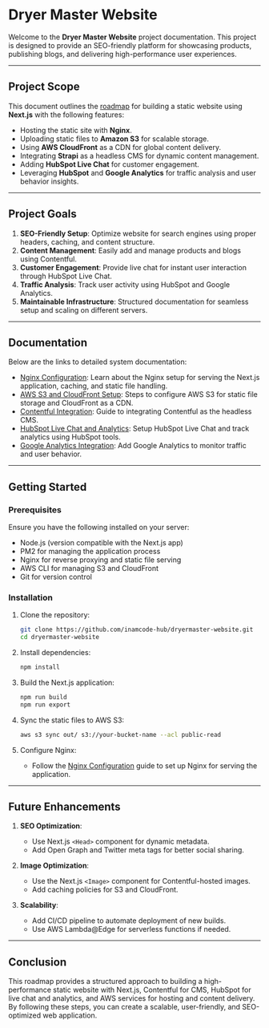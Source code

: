 # Dryer Master Website

Welcome to the **Dryer Master Website** project documentation. This project is designed to provide an SEO-friendly platform for showcasing products, publishing blogs, and delivering high-performance user experiences.

---

## **Project Scope**

This document outlines the [roadmap](./doc/website/roadmap.md) for building a static website using **Next.js** with the following features:

- Hosting the static site with **Nginx**.
- Uploading static files to **Amazon S3** for scalable storage.
- Using **AWS CloudFront** as a CDN for global content delivery.
- Integrating **Strapi** as a headless CMS for dynamic content management.
- Adding **HubSpot Live Chat** for customer engagement.
- Leveraging **HubSpot** and **Google Analytics** for traffic analysis and user behavior insights.

---

## **Project Goals**

1. **SEO-Friendly Setup**: Optimize website for search engines using proper headers, caching, and content structure.
2. **Content Management**: Easily add and manage products and blogs using Contentful.
3. **Customer Engagement**: Provide live chat for instant user interaction through HubSpot Live Chat.
4. **Traffic Analysis**: Track user activity using HubSpot and Google Analytics.
5. **Maintainable Infrastructure**: Structured documentation for seamless setup and scaling on different servers.

---

## **Documentation**

Below are the links to detailed system documentation:

- [Nginx Configuration](./doc/system/nginx.md): Learn about the Nginx setup for serving the Next.js application, caching, and static file handling.
- [AWS S3 and CloudFront Setup](./doc/system/aws.md): Steps to configure AWS S3 for static file storage and CloudFront as a CDN.
- [Contentful Integration](./doc/system/contentful.md): Guide to integrating Contentful as the headless CMS.
- [HubSpot Live Chat and Analytics](./doc/system/hubspot.md): Setup HubSpot Live Chat and track analytics using HubSpot tools.
- [Google Analytics Integration](./doc/system/google-analytics.md): Add Google Analytics to monitor traffic and user behavior.

---

## **Getting Started**

### **Prerequisites**

Ensure you have the following installed on your server:

- Node.js (version compatible with the Next.js app)
- PM2 for managing the application process
- Nginx for reverse proxying and static file serving
- AWS CLI for managing S3 and CloudFront
- Git for version control

### **Installation**

1. Clone the repository:

   ```bash
   git clone https://github.com/inamcode-hub/dryermaster-website.git
   cd dryermaster-website
   ```

2. Install dependencies:

   ```bash
   npm install
   ```

3. Build the Next.js application:

   ```bash
   npm run build
   npm run export
   ```

4. Sync the static files to AWS S3:

   ```bash
   aws s3 sync out/ s3://your-bucket-name --acl public-read
   ```

5. Configure Nginx:
   - Follow the [Nginx Configuration](./doc/system/nginx.md) guide to set up Nginx for serving the application.

---

## **Future Enhancements**

1. **SEO Optimization**:

   - Use Next.js `<Head>` component for dynamic metadata.
   - Add Open Graph and Twitter meta tags for better social sharing.

2. **Image Optimization**:

   - Use the Next.js `<Image>` component for Contentful-hosted images.
   - Add caching policies for S3 and CloudFront.

3. **Scalability**:
   - Add CI/CD pipeline to automate deployment of new builds.
   - Use AWS Lambda@Edge for serverless functions if needed.

---

## **Conclusion**

This roadmap provides a structured approach to building a high-performance static website with Next.js, Contentful for CMS, HubSpot for live chat and analytics, and AWS services for hosting and content delivery. By following these steps, you can create a scalable, user-friendly, and SEO-optimized web application.
